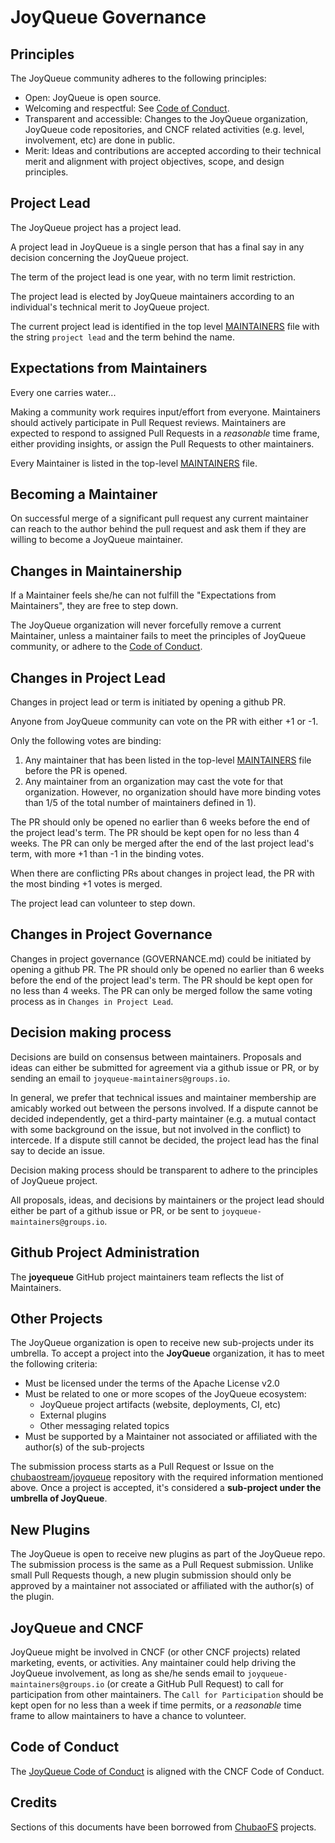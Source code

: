 # JoyQueue Governance

## Principles

The JoyQueue community adheres to the following principles:

- Open: JoyQueue is open source.
- Welcoming and respectful: See [Code of Conduct](CODE_OF_CONDUCT.md).
- Transparent and accessible: Changes to the JoyQueue organization, JoyQueue code repositories, and CNCF related activities (e.g. level, involvement, etc) are done in public.
- Merit: Ideas and contributions are accepted according to their technical merit and alignment with project objectives, scope, and design principles.

## Project Lead

The JoyQueue project has a project lead.

A project lead in JoyQueue is a single person that has a final say in any decision concerning the JoyQueue project.

The term of the project lead is one year, with no term limit restriction.

The project lead is elected by JoyQueue maintainers according to an individual's technical merit to JoyQueue project.

The current project lead is identified in the top level [MAINTAINERS](MAINTAINERS) file with the string
`project lead` and the term behind the name.


## Expectations from Maintainers

Every one carries water...

Making a community work requires input/effort from everyone. Maintainers should actively
participate in Pull Request reviews. Maintainers are expected to respond to assigned Pull Requests
in a *reasonable* time frame, either providing insights, or assign the Pull Requests to other
maintainers.

Every Maintainer is listed in the top-level [MAINTAINERS](https://github.com/chubaostream/joyqueue/blob/master/MAINTAINERS.md)
file.


## Becoming a Maintainer

On successful merge of a significant pull request any current maintainer can reach
to the author behind the pull request and ask them if they are willing to become a JoyQueue
maintainer. 

## Changes in Maintainership

If a Maintainer feels she/he can not fulfill the "Expectations from Maintainers", they are free to step down.

The JoyQueue organization will never forcefully remove a current Maintainer, unless a maintainer
fails to meet the principles of JoyQueue community,
or adhere to the [Code of Conduct](CODE_OF_CONDUCT.md).

## Changes in Project Lead

Changes in project lead or term is initiated by opening a github PR.

Anyone from JoyQueue community can vote on the PR with either +1 or -1.

Only the following votes are binding:
1) Any maintainer that has been listed in the top-level [MAINTAINERS](MAINTAINERS.md) file before the PR is opened.
2) Any maintainer from an organization may cast the vote for that organization. However, no organization
should have more binding votes than 1/5 of the total number of maintainers defined in 1).

The PR should only be opened no earlier than 6 weeks before the end of the project lead's term.
The PR should be kept open for no less than 4 weeks. The PR can only be merged after the end of the
last project lead's term, with more +1 than -1 in the binding votes.

When there are conflicting PRs about changes in project lead, the PR with the most binding +1 votes is merged.

The project lead can volunteer to step down.

## Changes in Project Governance

Changes in project governance (GOVERNANCE.md) could be initiated by opening a github PR.
The PR should only be opened no earlier than 6 weeks before the end of the project lead's term.
The PR should be kept open for no less than 4 weeks. The PR can only be merged follow the same
voting process as in `Changes in Project Lead`.

## Decision making process

Decisions are build on consensus between maintainers.
Proposals and ideas can either be submitted for agreement via a github issue or PR,
or by sending an email to `joyqueue-maintainers@groups.io`.

In general, we prefer that technical issues and maintainer membership are amicably worked out between the persons involved.
If a dispute cannot be decided independently, get a third-party maintainer (e.g. a mutual contact with some background
on the issue, but not involved in the conflict) to intercede.
If a dispute still cannot be decided, the project lead has the final say to decide an issue.

Decision making process should be transparent to adhere to
the principles of JoyQueue project.

All proposals, ideas, and decisions by maintainers or the project lead
should either be part of a github issue or PR, or be sent to `joyqueue-maintainers@groups.io`.

## Github Project Administration

The __joyequeue__ GitHub project maintainers team reflects the list of Maintainers.

## Other Projects

The JoyQueue organization is open to receive new sub-projects under its umbrella. To accept a project
into the __JoyQueue__ organization, it has to meet the following criteria:

- Must be licensed under the terms of the Apache License v2.0
- Must be related to one or more scopes of the JoyQueue ecosystem:
  - JoyQueue project artifacts (website, deployments, CI, etc)
  - External plugins
  - Other messaging related topics
- Must be supported by a Maintainer not associated or affiliated with the author(s) of the sub-projects

The submission process starts as a Pull Request or Issue on the
[chubaostream/joyqueue](https://github.com/chubaostream/joyqueue) repository with the required information
mentioned above. Once a project is accepted, it's considered a __sub-project under the umbrella of JoyQueue__.

## New Plugins

The JoyQueue is open to receive new plugins as part of the JoyQueue repo. The submission process is the same as a Pull Request submission. Unlike small Pull Requests though, a new plugin submission should only be approved by a maintainer not associated or affiliated with the author(s) of the plugin.

## JoyQueue and CNCF

JoyQueue might be involved in CNCF (or other CNCF projects) related
marketing, events, or activities. Any maintainer could help driving the JoyQueue involvement, as long as
she/he sends email to `joyqueue-maintainers@groups.io` (or create a GitHub Pull Request) to call for participation
from other maintainers. The `Call for Participation` should be kept open for no less than a week if time
permits, or a _reasonable_ time frame to allow maintainers to have a chance to volunteer.

## Code of Conduct

The [JoyQueue Code of Conduct](CODE_OF_CONDUCT.md) is aligned with the CNCF Code of Conduct.

## Credits

Sections of this documents have been borrowed from [ChubaoFS](https://github.com/chubaofs/chubaofs/blob/master/GOVERNANCE.md) projects.
